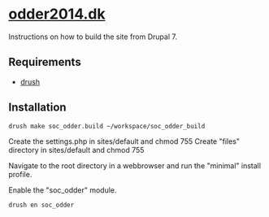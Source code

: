 [odder2014.dk](http://odder2014.dk)
==

Instructions on how to build the site from Drupal 7.

Requirements
--

* [drush](http://drupal.org/project/drush)

Installation
--

    drush make soc_odder.build ~/workspace/soc_odder_build
    
Create the settings.php in sites/default and chmod 755
Create "files" directory in sites/default and chmod 755

Navigate to the root directory in a webbrowser and run the "minimal" install profile.

Enable the "soc_odder" module.

    drush en soc_odder